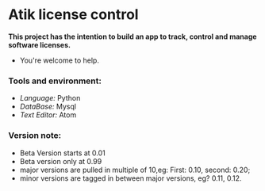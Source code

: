 # Atik license control

**This project has the intention to build an app to track, control and manage software licenses.**

* You're welcome to help.


### Tools and environment: 

* _Language:_ Python
* _DataBase:_ Mysql
* _Text Editor:_ Atom

### Version note: 

 * Beta Version starts at 0.01
 * Beta version only at 0.99
 * major versions are pulled in multiple of 10,eg: First: 0.10, second: 0.20;
 * minor versions are tagged in between major versions, eg? 0.11, 0.12.
 


